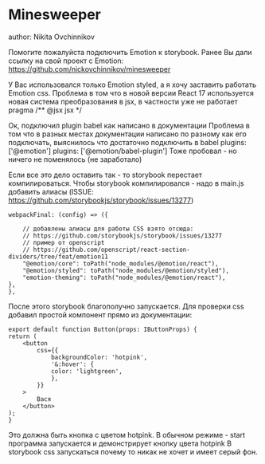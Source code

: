 # Minesweeper
author: Nikita Ovchinnikov

Помогите пожалуйста подключить Emotion к storybook.
Ранее Вы дали ссылку на свой проект с Emotion:
https://github.com/nickovchinnikov/minesweeper

У Вас использовался только Emotion styled, а я хочу заставить работать Emotion css.
Проблема в том что в новой версии React 17 используется новая система преобразования в jsx,  в частности уже не работает pragma /** @jsx jsx */

Ок, подключил plugin babel как написано в документации
Проблема в том что в разных местах документации написано по разному как его подключать, выяснилось что достаточно подключить в babel  plugins: ['@emotion']
plugins: ['@emotion/babel-plugin'] Тоже пробовал - но ничего не поменялось (не заработало)

Если все это дело оставить так - то storybook перестает компилироваться.
Чтобы storybook компилировался - надо в main.js добавить алиасы
(ISSUE: https://github.com/storybookjs/storybook/issues/13277)

    webpackFinal: (config) => ({
    
        // добавлены алиасы для работы CSS взято отсюда:
        // https://github.com/storybookjs/storybook/issues/13277
        // пример от openscript
        // https://github.com/openscript/react-section-dividers/tree/feat/emotion11
        "@emotion/core": toPath("node_modules/@emotion/react"),
        "@emotion/styled": toPath("node_modules/@emotion/styled"),
        "emotion-theming": toPath("node_modules/@emotion/react"),
    },
    },

После этого storybook благополучно запускается.
Для проверки css добавил простой компонент прямо из документации:

    export default function Button(props: IButtonProps) {
    return (
        <button
            css={{
                backgroundColor: 'hotpink',
                '&:hover': {
                color: 'lightgreen',
                },
            }}
        >
            Вася
        </button>
    );
    }

Это должна быть кнопка с цветом hotpink.
В обычном режиме - start программа запускается и демонстрирует кнопку цвета hotpink
В storybook css запускаться почему то никак не хочет и имеет серый фон.